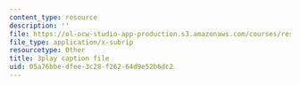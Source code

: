 ```yaml
---
content_type: resource
description: ''
file: https://ol-ocw-studio-app-production.s3.amazonaws.com/courses/res-6-012-introduction-to-probability-spring-2018/05a76bbedfee3c28f26264d9e52b6dc2_pdR9hV8mRWE.srt
file_type: application/x-subrip
resourcetype: Other
title: 3play caption file
uid: 05a76bbe-dfee-3c28-f262-64d9e52b6dc2
---
```

